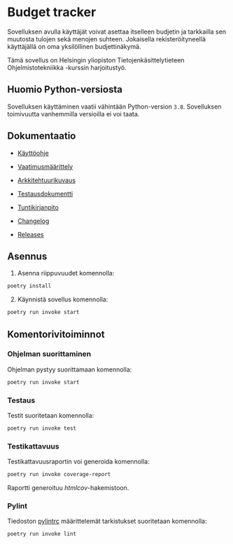 # Budget tracker

Sovelluksen avulla käyttäjät voivat asettaa itselleen budjetin ja tarkkailla sen muutosta tulojen sekä menojen suhteen. Jokaisella rekisteröityneellä käyttäjällä on oma yksilöllinen budjettinäkymä.

Tämä sovellus on Helsingin yliopiston Tietojenkäsittelytieteen Ohjelmistotekniikka -kurssin harjoitustyö.

## Huomio Python-versiosta

Sovelluksen käyttäminen vaatii vähintään Python-version `3.8`. Sovelluksen toimivuutta vanhemmilla versioilla ei voi taata.

## Dokumentaatio

- [Käyttöohje](dokumentaatio/kayttoohje.md)

- [Vaatimusmäärittely](dokumentaatio/vaatimusmaarittely.md)

- [Arkkitehtuurikuvaus](dokumentaatio/arkkitehtuuri.md)

- [Testausdokumentti](dokumentaatio/testaus.md)

- [Tuntikirjanpito](dokumentaatio/tuntikirjanpito.md)

- [Changelog](dokumentaatio/changelog.md)

- [Releases](https://github.com/trickwide/ot-harjoitustyo/releases)

## Asennus

1. Asenna riippuvuudet komennolla:

```bash
poetry install
```

2. Käynnistä sovellus komennolla:

```bash
poetry run invoke start
```

## Komentorivitoiminnot

### Ohjelman suorittaminen

Ohjelman pystyy suorittamaan komennolla:

```bash
poetry run invoke start
```

### Testaus

Testit suoritetaan komennolla:

```bash
poetry run invoke test
```

### Testikattavuus

Testikattavuusraportin voi generoida komennolla:

```bash
poetry run invoke coverage-report
```

Raportti generoituu _htmlcov_-hakemistoon.

### Pylint

Tiedoston [pylintrc](.pylintrc) määrittelemät tarkistukset suoritetaan komennolla:

```bash
poetry run invoke lint
```

